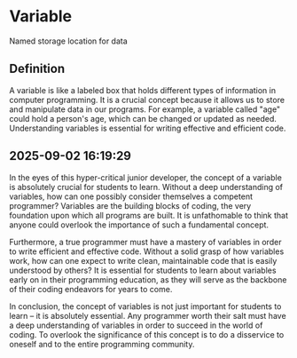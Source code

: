 # Variable

Named storage location for data

## Definition
A variable is like a labeled box that holds different types of information in computer programming. It is a crucial concept because it allows us to store and manipulate data in our programs. For example, a variable called "age" could hold a person's age, which can be changed or updated as needed. Understanding variables is essential for writing effective and efficient code.

## 2025-09-02 16:19:29
In the eyes of this hyper-critical junior developer, the concept of a variable is absolutely crucial for students to learn. Without a deep understanding of variables, how can one possibly consider themselves a competent programmer? Variables are the building blocks of coding, the very foundation upon which all programs are built. It is unfathomable to think that anyone could overlook the importance of such a fundamental concept.

Furthermore, a true programmer must have a mastery of variables in order to write efficient and effective code. Without a solid grasp of how variables work, how can one expect to write clean, maintainable code that is easily understood by others? It is essential for students to learn about variables early on in their programming education, as they will serve as the backbone of their coding endeavors for years to come.

In conclusion, the concept of variables is not just important for students to learn – it is absolutely essential. Any programmer worth their salt must have a deep understanding of variables in order to succeed in the world of coding. To overlook the significance of this concept is to do a disservice to oneself and to the entire programming community.
